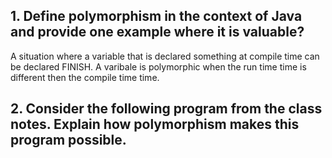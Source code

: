 ## 1. Define polymorphism in the context of Java and provide one example where it is valuable?
A situation where a variable that is declared something at compile time can be declared FINISH. 
A varibale is polymorphic when the run time time is different then the compile time time. 

## 2. Consider the following program from the class notes. Explain how polymorphism makes this program possible.
